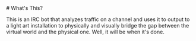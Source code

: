 <A name="toc1-0" title="What's This?" />
# What's This?

This is an IRC bot that analyzes traffic on a channel and uses it to output to a light art installation to physically and visually bridge the gap between the virtual world and the physical one.  Well, it will be when it's done.
